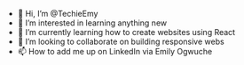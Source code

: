 - 👋 Hi, I’m @TechieEmy
- 👀 I’m interested in learning anything new
- 🌱 I’m currently learning how to create websites using React
- 💞️ I’m looking to collaborate on building responsive webs
- 📫 How to add me up on LinkedIn via Emily Ogwuche 

<!---
TechieEmy/TechieEmy is a ✨ special ✨ repository because its `README.md` (this file) appears on your GitHub profile.
You can click the Preview link to take a look at your changes.
--->
